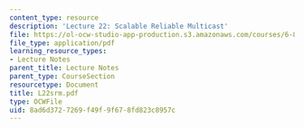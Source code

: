 ```yaml
---
content_type: resource
description: 'Lecture 22: Scalable Reliable Multicast'
file: https://ol-ocw-studio-app-production.s3.amazonaws.com/courses/6-829-computer-networks-fall-2002/8ad6d3727269f49f9f678fd823c8957c_L22srm.pdf
file_type: application/pdf
learning_resource_types:
- Lecture Notes
parent_title: Lecture Notes
parent_type: CourseSection
resourcetype: Document
title: L22srm.pdf
type: OCWFile
uid: 8ad6d372-7269-f49f-9f67-8fd823c8957c
---
```

